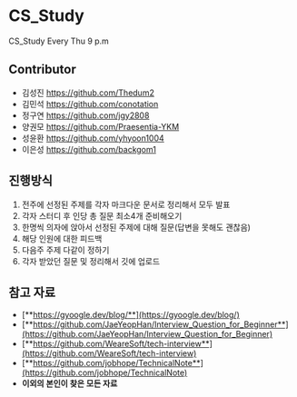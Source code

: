 # CS_Study

CS_Study Every Thu 9 p.m

## Contributor
- 김성진 https://github.com/Thedum2 
- 김민석 https://github.com/conotation 
- 정구연 https://github.com/jgy2808 
- 양권모 https://github.com/Praesentia-YKM 
- 성윤환 https://github.com/yhyoon1004
- 이은성 https://github.com/backgom1

## 진행방식

1. 전주에 선정된 주제를 각자 마크다운 문서로 정리해서 모두 발표
2. 각자 스터디 후 인당 총 질문 최소4개 준비해오기
3. 한명씩 의자에 앉아서 선정된 주제에 대해 질문(답변을 못해도 괜찮음)
4. 해당 인원에 대한 피드백
5. 다음주 주제 다같이 정하기
6. 각자 받았던 질문 및 정리해서 깃에 업로드

## **참고 자료**

- [**https://gyoogle.dev/blog/**](https://gyoogle.dev/blog/)
- [**https://github.com/JaeYeopHan/Interview_Question_for_Beginner**](https://github.com/JaeYeopHan/Interview_Question_for_Beginner)
- [**https://github.com/WeareSoft/tech-interview**](https://github.com/WeareSoft/tech-interview)
- [**https://github.com/jobhope/TechnicalNote**](https://github.com/jobhope/TechnicalNote)
- **이외의 본인이 찾은 모든 자료**

